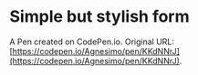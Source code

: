 # Simple but stylish form

A Pen created on CodePen.io. Original URL: [https://codepen.io/Agnesimo/pen/KKdNNrJ](https://codepen.io/Agnesimo/pen/KKdNNrJ).


